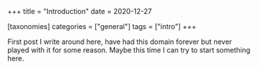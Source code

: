 +++
title = "Introduction"
date = 2020-12-27

[taxonomies]
categories = ["general"]
tags = ["intro"]
+++

First post I write around here, have had this domain forever but never played with it for some reason. Maybe this time
I can try to start something here.
